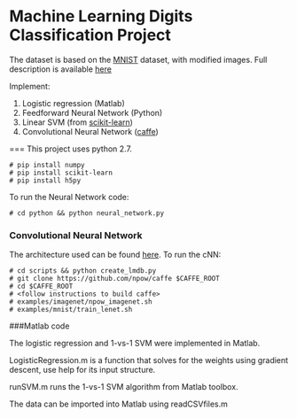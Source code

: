 Machine Learning Digits Classification Project
=====
The dataset is based on the [MNIST](http://yann.lecun.com/exdb/mnist/) dataset, with modified images. Full description is available [here](http://inclass.kaggle.com/c/difficult-digits)

Implement:  
1. Logistic regression  (Matlab)
2. Feedforward Neural Network  (Python) 
3. Linear SVM (from [scikit-learn](http://scikit-learn.org))   
4. Convolutional Neural Network ([caffe](https://github.com/npow/caffe))

===
This project uses python 2.7.

```
# pip install numpy
# pip install scikit-learn
# pip install h5py
```

To run the Neural Network code:
```
# cd python && python neural_network.py
```

### Convolutional Neural Network
The architecture used can be found [here](https://github.com/npow/caffe/blob/master/examples/mnist/lenet_train_test.prototxt). To run the cNN:
```
# cd scripts && python create_lmdb.py
# git clone https://github.com/npow/caffe $CAFFE_ROOT
# cd $CAFFE_ROOT
# <follow instructions to build caffe>
# examples/imagenet/npow_imagenet.sh
# examples/mnist/train_lenet.sh
```
###Matlab code

The logistic regression and 1-vs-1 SVM were implemented in Matlab.

LogisticRegression.m is a function that solves for the weights using gradient descent, use help for its input structure.

runSVM.m runs the 1-vs-1 SVM algorithm from Matlab toolbox.

The data can be imported into Matlab using readCSVfiles.m
